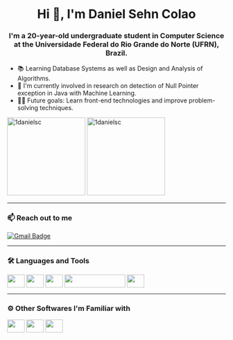 <h1 align="center">Hi 👋, I'm Daniel Sehn Colao</h1>
<h3 align="center"> I'm a 20-year-old undergraduate student in Computer Science at the Universidade Federal do Rio Grande do Norte (UFRN), Brazil.</h3>

- 📚 Learning Database Systems as well as Design and Analysis of Algorithms.
- 📝 I'm currently involved in research on detection of Null Pointer exception in Java with Machine Learning.
- 💪🏼 Future goals: Learn front-end technologies and improve problem-solving techniques.

<div>
  <img height="180em" src="https://github-readme-stats.vercel.app/api?username=1danielsc&show_icons=true&theme=dark&title_color=19f9d8&text_color=ffffff&bg_color=002b36&locale=en" alt="1danielsc" />
  
  <img height="180em" src="https://github-readme-stats.vercel.app/api/top-langs?username=1danielsc&show_icons=true&title_color=19f9d8&text_color=ffffff&bg_color=002b36&locale=en&layout=compact" alt="1danielsc" />
</div>

---
<h3>📫 Reach out to me</h3>

[![Gmail Badge](https://img.shields.io/badge/-danielscolao@gmail.com-c14438?style=flat-square&logo=Gmail&logoColor=white&link=mailto:danielscolao@gmail.com)](mailto:danielscolao@gmail.com)


---
<h3>🛠 Languages and Tools</h3>

<div style="display: inline_block">
  
  <img align="center" height="30" width="40" src="https://cdn.jsdelivr.net/gh/devicons/devicon/icons/java/java-original.svg" />
  <img align="center" height="30" width="40" src="https://cdn.jsdelivr.net/gh/devicons/devicon/icons/python/python-original.svg" />
  <img align="center" height="30" width="40" src="https://cdn.jsdelivr.net/gh/devicons/devicon/icons/cplusplus/cplusplus-original.svg" />
  <img align="center" height="30" width="140" src="https://upload.wikimedia.org/wikipedia/commons/d/d0/Eclipse-Luna-Logo.svg" />
  <img align="center" height="30" width="40" src="https://upload.wikimedia.org/wikipedia/commons/9/9a/Visual_Studio_Code_1.35_icon.svg" />

</div>


---
<h3>⚙️ Other Softwares I'm Familiar with</h3>

<div style="display: inline_block">
  
  <img align="center" height="30" width="40" src="https://cdn.jsdelivr.net/gh/devicons/devicon/icons/photoshop/photoshop-line.svg" />
  <img align="center" height="30" width="40" src="https://cdn.jsdelivr.net/gh/devicons/devicon/icons/premierepro/premierepro-original.svg" />
  <img align="center" height="30" width="40" src="https://upload.wikimedia.org/wikipedia/commons/b/b6/Adobe_Photoshop_Lightroom_CC_logo.svg" />

  
</div>
